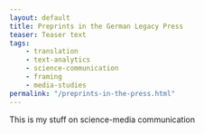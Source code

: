 ```yaml
---
layout: default
title: Preprints in the German Legacy Press
teaser: Teaser text
tags:
    - translation
    - text-analytics
    - science-communication
    - framing
    - media-studies
permalink: "/preprints-in-the-press.html"
---
```


This is my stuff on science-media communication
